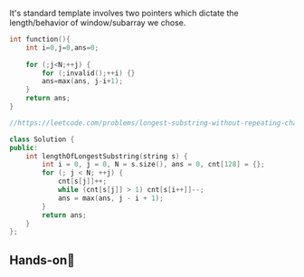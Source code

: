 It's standard template involves two pointers which dictate the length/behavior of window/subarray we chose. 

```cpp
int function(){
	int i=0,j=0,ans=0;
	
	for (;j<N;++j) {
	    for (;invalid();++i) {}
	    ans=max(ans, j-i+1); 
	}
	return ans;
}
```

```cpp
//https://leetcode.com/problems/longest-substring-without-repeating-characters/

class Solution {
public:
    int lengthOfLongestSubstring(string s) {
        int i = 0, j = 0, N = s.size(), ans = 0, cnt[128] = {};
        for (; j < N; ++j) {
            cnt[s[j]]++;
            while (cnt[s[j]] > 1) cnt[s[i++]]--;
            ans = max(ans, j - i + 1);
        }
        return ans;
    }
};
```

## Hands-on📜


